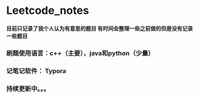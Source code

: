 # Leetcode_notes

#### 目前只记录了我个人认为有意思的题目 有时间会整理一些之前做的但是没有记录一些题目

### 刷题使用语言：c++（主要），java和python（少量）

### 记笔记软件： Typora

### 持续更新中。。。